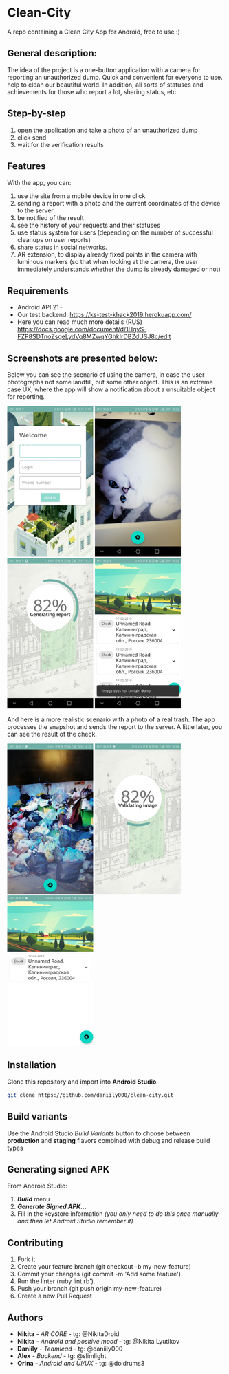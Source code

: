 # Clean-City
A repo containing a Clean City App for Android, free to use :)
## General description:
The idea of the project is a one-button application with a camera for reporting an unauthorized dump. 
Quick and convenient for everyone to use. help to clean our beautiful world. In addition, all sorts of statuses and achievements for those who report a lot, sharing status, etc.

## Step-by-step
1. open the application and take a photo of an unauthorized dump
2. click send
3. wait for the verification results

## Features
With the app, you can:
1. use the site from a mobile device in one click
2. sending a report with a photo and the current coordinates of the device to the server
3. be notified of the result
4. see the history of your requests and their statuses
5. use status system for users (depending on the number of successful cleanups on user reports)
6. share status in social networks.
7. AR extension, to display already fixed points in the camera with luminous markers (so that when looking at the camera, the user immediately understands whether the dump is already damaged or not)

## Requirements
- Android API 21+
- Our test backend: https://ks-test-khack2019.herokuapp.com/
- Here you can read much more details (RUS) https://docs.google.com/document/d/1HgvS-FZP8SDTnoZsgeLydVq8MZwqYGhkIrDBZdUSJ8c/edit

## Screenshots are presented below:
Below you can see the scenario of using the camera, in case the user photographs not some landfill, but some other object. This is an extreme case UX, where the app will show a notification about a unsuitable object for reporting.

<p>
<img src="https://github.com/daniily000/clean-city/blob/master/1.jpg" width="200" height="350" />
<img src="https://github.com/daniily000/clean-city/blob/master/2.jpg" width="200" height="350" />
<img src="https://github.com/daniily000/clean-city/blob/master/3.jpg" width="200" height="350" />
<img src="https://github.com/daniily000/clean-city/blob/master/4.jpg" width="200" height="350" />
</p>

And here is a more realistic scenario with a photo of a real trash. The app processes the snapshot and sends the report to the server. A little later, you can see the result of the check.

<p>
<img src="https://github.com/daniily000/clean-city/blob/master/5.jpg" width="200" height="350" />
<img src="https://github.com/daniily000/clean-city/blob/master/6.jpg" width="200" height="350" />
<img src="https://github.com/daniily000/clean-city/blob/master/7.jpg" width="200" height="350" />
</p>

## Installation
Clone this repository and import into **Android Studio**
```bash
git clone https://github.com/daniily000/clean-city.git
```
## Build variants
Use the Android Studio *Build Variants* button to choose between **production** and **staging** flavors combined with debug and release build types

## Generating signed APK
From Android Studio:
1. ***Build*** menu
2. ***Generate Signed APK...***
3. Fill in the keystore information *(you only need to do this once manually and then let Android Studio remember it)*

## Contributing
1. Fork it
2. Create your feature branch (git checkout -b my-new-feature)
3. Commit your changes (git commit -m 'Add some feature')
4. Run the linter (ruby lint.rb').
5. Push your branch (git push origin my-new-feature)
6. Create a new Pull Request

## Authors

* **Nikita** - *AR CORE* - tg: @NikitaDroid
* **Nikita** - *Android and positive mood* - tg: @Nikita Lyutikov
* **Daniily** - *Teamlead* - tg: @daniily000
* **Alex** - *Backend* - tg: @slimlight
* **Orina** - *Android and UI/UX* - tg: @doldrums3
